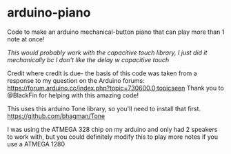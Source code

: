 # arduino-piano
Code to make an arduino mechanical-button piano that can play more than 1 note at once!

*This would probably work with the capacitive touch library, I just did it mechanically bc I don't like the delay w capacitive touch*

Credit where credit is due- the basis of this code was taken from a response to my question on the Arduino forums:
https://forum.arduino.cc/index.php?topic=730600.0;topicseen
Thank you to @BlackFin for helping with this amazing code!

This uses this arduino Tone library, so you'll need to install that first. 
https://github.com/bhagman/Tone

I was using the ATMEGA 328 chip on my arduino and only had 2 speakers to work with, but you could definitely modify this to play more notes if you use a ATMEGA 1280
